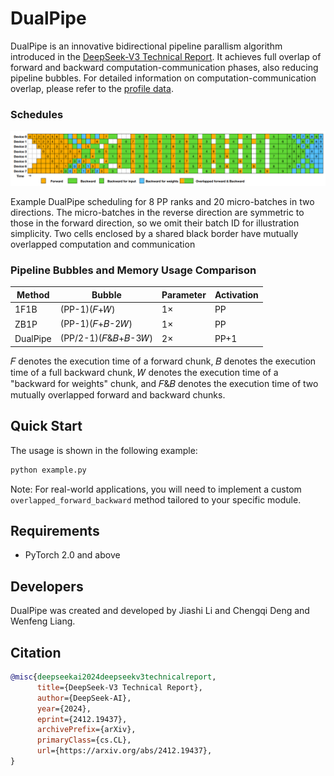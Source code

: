 # DualPipe

DualPipe is an innovative bidirectional pipeline parallism algorithm introduced in the [DeepSeek-V3 Technical Report](https://arxiv.org/pdf/2412.19437). It achieves full overlap of forward and backward computation-communication phases, also reducing pipeline bubbles. For detailed information on computation-communication overlap, please refer to the [profile data](https://github.com/deepseek-ai/profile-data).

### Schedules

![schedules](images/schedules.png)

Example DualPipe scheduling for 8 PP ranks and 20 micro-batches in two directions.
The micro-batches in the reverse direction are symmetric to those in the forward direction, so
we omit their batch ID for illustration simplicity. Two cells enclosed by a shared black border
have mutually overlapped computation and communication

### Pipeline Bubbles and Memory Usage Comparison

| Method      | Bubble                          | Parameter | Activation |
|-------------|---------------------------------|-----------|------------|
| 1F1B        | (PP-1)(𝐹+𝑊)                     | 1×        | PP         |
| ZB1P        | (PP-1)(𝐹+𝐵-2𝑊)                  | 1×        | PP         |
| DualPipe    | (PP/2-1)(𝐹&𝐵+𝐵-3𝑊)             | 2×        | PP+1       |

𝐹 denotes the execution time of a forward chunk, 𝐵 denotes the execution time of a
full backward chunk, 𝑊 denotes the execution time of a "backward for weights" chunk, and 𝐹&𝐵
denotes the execution time of two mutually overlapped forward and backward chunks.

## Quick Start

The usage is shown in the following example:

```bash
python example.py
```

Note: For real-world applications, you will need to implement a custom `overlapped_forward_backward` method tailored to your specific module.

## Requirements

- PyTorch 2.0 and above

## Developers

DualPipe was created and developed by Jiashi Li and Chengqi Deng and Wenfeng Liang.

## Citation

```bibtex
@misc{deepseekai2024deepseekv3technicalreport,
      title={DeepSeek-V3 Technical Report}, 
      author={DeepSeek-AI},
      year={2024},
      eprint={2412.19437},
      archivePrefix={arXiv},
      primaryClass={cs.CL},
      url={https://arxiv.org/abs/2412.19437}, 
}
```
